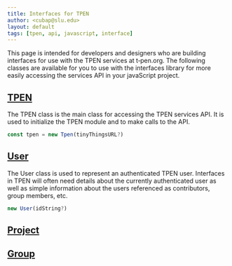 ```yaml
---
title: Interfaces for TPEN
author: <cubap@slu.edu>
layout: default
tags: [tpen, api, javascript, interface]
---
```


This page is intended for developers and designers who are building interfaces for
use with the TPEN services at t‑pen.org. The following classes are available for you
to use with the interfaces library for more easily accessing the services API in
your javaScript project.

## [TPEN](./TPEN)

The TPEN class is the main class for accessing the TPEN services API. It is used to
initialize the TPEN module and to make calls to the API.

```javascript
const tpen = new Tpen(tinyThingsURL?)
```

## [User](./User)

The User class is used to represent an authenticated TPEN user. Interfaces in TPEN will often need details about the currently authenticated user as well as simple information about the users referenced as contributors, group members, etc.

```js
new User(idString?)
```

## [Project](./Project)

<!-- include_relative ./Project.md -->

## [Group](./Group)

<!-- include_relative ./Group.md -->
